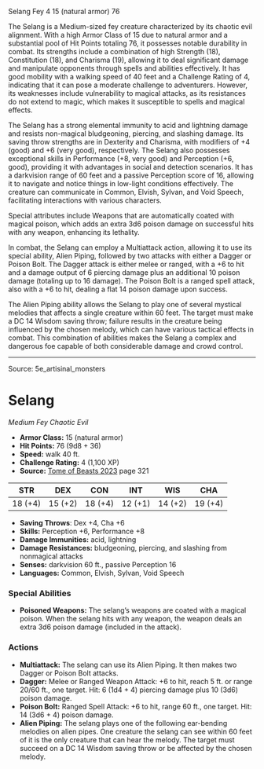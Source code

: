 <MonsterName/>Selang</MonsterName>
<CreatureType/>Fey</CreatureType>
<CR/>4</CR>
<AC/>15 (natural armor)</AC>
<HP/>76</HP>
<summary>The Selang is a Medium-sized fey creature characterized by its chaotic evil alignment. With a high Armor Class of 15 due to natural armor and a substantial pool of Hit Points totaling 76, it possesses notable durability in combat. Its strengths include a combination of high Strength (18), Constitution (18), and Charisma (19), allowing it to deal significant damage and manipulate opponents through spells and abilities effectively. It has good mobility with a walking speed of 40 feet and a Challenge Rating of 4, indicating that it can pose a moderate challenge to adventurers. However, its weaknesses include vulnerability to magical attacks, as its resistances do not extend to magic, which makes it susceptible to spells and magical effects. </summary>

<detail>

The Selang has a strong elemental immunity to acid and lightning damage and resists non-magical bludgeoning, piercing, and slashing damage. Its saving throw strengths are in Dexterity and Charisma, with modifiers of +4 (good) and +6 (very good), respectively. The Selang also possesses exceptional skills in Performance (+8, very good) and Perception (+6, good), providing it with advantages in social and detection scenarios. It has a darkvision range of 60 feet and a passive Perception score of 16, allowing it to navigate and notice things in low-light conditions effectively. The creature can communicate in Common, Elvish, Sylvan, and Void Speech, facilitating interactions with various characters.

Special attributes include Weapons that are automatically coated with magical poison, which adds an extra 3d6 poison damage on successful hits with any weapon, enhancing its lethality. 

In combat, the Selang can employ a Multiattack action, allowing it to use its special ability, Alien Piping, followed by two attacks with either a Dagger or Poison Bolt. The Dagger attack is either melee or ranged, with a +6 to hit and a damage output of 6 piercing damage plus an additional 10 poison damage (totaling up to 16 damage). The Poison Bolt is a ranged spell attack, also with a +6 to hit, dealing a flat 14 poison damage upon success. 

The Alien Piping ability allows the Selang to play one of several mystical melodies that affects a single creature within 60 feet. The target must make a DC 14 Wisdom saving throw; failure results in the creature being influenced by the chosen melody, which can have various tactical effects in combat. This combination of abilities makes the Selang a complex and dangerous foe capable of both considerable damage and crowd control. </detail>



---

Source: 5e_artisinal_monsters

# Selang

*Medium* *Fey* *Chaotic Evil*

- **Armor Class:** 15 (natural armor)
- **Hit Points:** 76 (9d8 + 36)
- **Speed:** walk 40 ft.
- **Challenge Rating:** 4 (1,100 XP)
- **Source:** [Tome of Beasts 2023](https://koboldpress.com/kpstore/product/tome-of-beasts-1-2023-edition/) page 321

| STR | DEX | CON | INT | WIS | CHA |
| --- | --- | --- | --- | --- | --- |
| 18 (+4) | 15 (+2) | 18 (+4) | 12 (+1) | 14 (+2) | 19 (+4) |

- **Saving Throws**: Dex +4, Cha +6
- **Skills:** Perception +6, Performance +8
- **Damage Immunities:** acid, lightning
- **Damage Resistances:** bludgeoning, piercing, and slashing from nonmagical attacks
- **Senses:** darkvision 60 ft., passive Perception 16
- **Languages:** Common, Elvish, Sylvan, Void Speech

### Special Abilities

- **Poisoned Weapons:** The selang’s weapons are coated with a magical poison. When the selang hits with any weapon, the weapon deals an extra 3d6 poison damage (included in the attack).

### Actions

- **Multiattack:** The selang can use its Alien Piping. It then makes two Dagger or Poison Bolt attacks.
- **Dagger:** Melee or Ranged Weapon Attack: +6 to hit, reach 5 ft. or range 20/60 ft., one target. Hit: 6 (1d4 + 4) piercing damage plus 10 (3d6) poison damage.
- **Poison Bolt:** Ranged Spell Attack: +6 to hit, range 60 ft., one target. Hit: 14 (3d6 + 4) poison damage.
- **Alien Piping:** The selang plays one of the following ear-bending melodies on alien pipes. One creature the selang can see within 60 feet of it is the only creature that can hear the melody. The target must succeed on a DC 14 Wisdom saving throw or be affected by the chosen melody.


